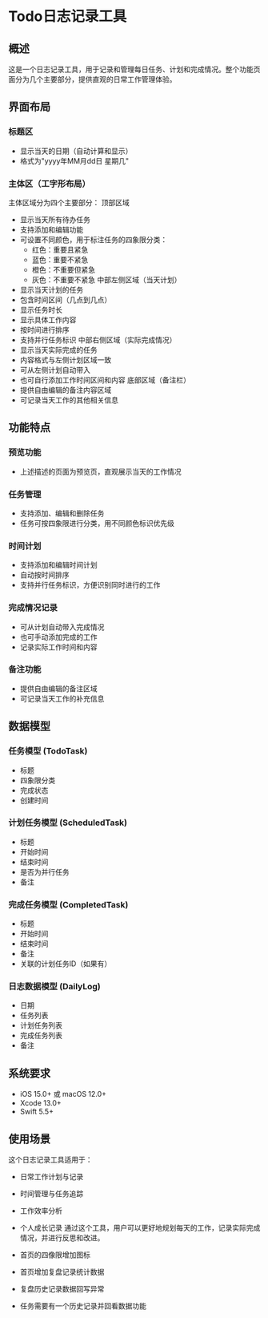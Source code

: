 

# Todo日志记录工具
## 概述
这是一个日志记录工具，用于记录和管理每日任务、计划和完成情况。整个功能页面分为几个主要部分，提供直观的日常工作管理体验。

## 界面布局
### 标题区
- 显示当天的日期（自动计算和显示）
- 格式为"yyyy年MM月dd日 星期几"
### 主体区（工字形布局）
主体区域分为四个主要部分：
 顶部区域
- 显示当天所有待办任务
- 支持添加和编辑功能
- 可设置不同颜色，用于标注任务的四象限分类：
  - 红色：重要且紧急
  - 蓝色：重要不紧急
  - 橙色：不重要但紧急
  - 灰色：不重要不紧急 中部左侧区域（当天计划）
- 显示当天计划的任务
- 包含时间区间（几点到几点）
- 显示任务时长
- 显示具体工作内容
- 按时间进行排序
- 支持并行任务标识 中部右侧区域（实际完成情况）
- 显示当天实际完成的任务
- 内容格式与左侧计划区域一致
- 可从左侧计划自动带入
- 也可自行添加工作时间区间和内容 底部区域（备注栏）
- 提供自由编辑的备注内容区域
- 可记录当天工作的其他相关信息
## 功能特点
### 预览功能
- 上述描述的页面为预览页，直观展示当天的工作情况
### 任务管理
- 支持添加、编辑和删除任务
- 任务可按四象限进行分类，用不同颜色标识优先级
### 时间计划
- 支持添加和编辑时间计划
- 自动按时间排序
- 支持并行任务标识，方便识别同时进行的工作
### 完成情况记录
- 可从计划自动带入完成情况
- 也可手动添加完成的工作
- 记录实际工作时间和内容
### 备注功能
- 提供自由编辑的备注区域
- 可记录当天工作的补充信息
## 数据模型
### 任务模型 (TodoTask)
- 标题
- 四象限分类
- 完成状态
- 创建时间
### 计划任务模型 (ScheduledTask)
- 标题
- 开始时间
- 结束时间
- 是否为并行任务
- 备注
### 完成任务模型 (CompletedTask)
- 标题
- 开始时间
- 结束时间
- 备注
- 关联的计划任务ID（如果有）
### 日志数据模型 (DailyLog)
- 日期
- 任务列表
- 计划任务列表
- 完成任务列表
- 备注
## 系统要求
- iOS 15.0+ 或 macOS 12.0+
- Xcode 13.0+
- Swift 5.5+
## 使用场景
这个日志记录工具适用于：

- 日常工作计划与记录
- 时间管理与任务追踪
- 工作效率分析
- 个人成长记录
通过这个工具，用户可以更好地规划每天的工作，记录实际完成情况，并进行反思和改进。


- 首页的四像限增加图标
- 首页增加复盘记录统计数据
- 复盘历史记录数据回写异常
- 任务需要有一个历史记录并回看数据功能
